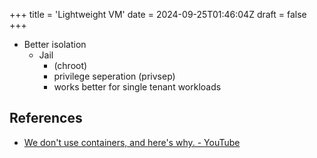+++
title = 'Lightweight VM'
date = 2024-09-25T01:46:04Z
draft = false
+++

- Better isolation
  - Jail
    - (chroot)
    - privilege seperation (privsep)
    - works better for single tenant workloads


## References

- [We don't use containers, and here's why. - YouTube](https://www.youtube.com/watch?v=wVil7wG-1yg)
